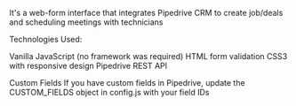 It's a web-form interface that integrates Pipedrive CRM to create job/deals and scheduling meetings with technicians

Technologies Used:

Vanilla JavaScript (no framework was required)
HTML form validation
CSS3 with responsive design
Pipedrive REST API

Custom Fields
If you have custom fields in Pipedrive, update the CUSTOM_FIELDS object in config.js with your field IDs
